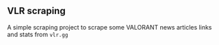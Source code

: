 ## VLR scraping

A simple scraping project to scrape some VALORANT news articles links and stats from `vlr.gg`
